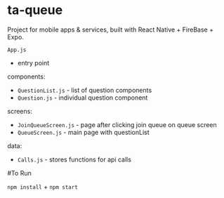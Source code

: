# ta-queue

Project for mobile apps &amp; services, built with React Native + FireBase + Expo. 

`App.js`
- entry point

components:
- `QuestionList.js` - list of question components
- `Question.js` - individual question component 

screens: 
- `JoinQueueScreen.js` - page after clicking join queue on queue screen
- `QueueScreen.js` - main page with questionList 

data: 
- `Calls.js` - stores functions for api calls

#To Run

`npm install` + `npm start`
